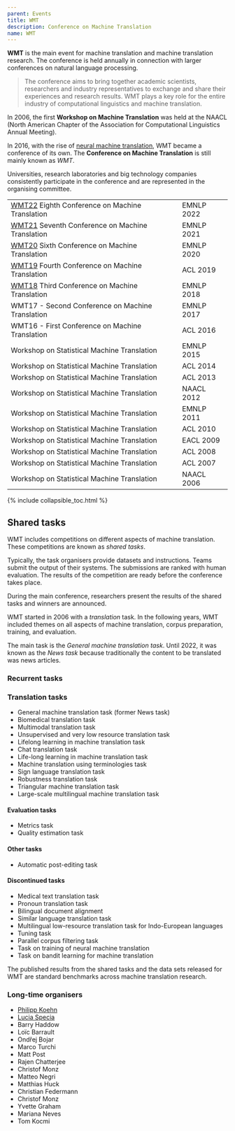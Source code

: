 ```yaml
---
parent: Events
title: WMT
description: Conference on Machine Translation
name: WMT
---
```


**WMT** is the main event for machine translation and machine translation research.  The conference is held annually in connection with larger conferences on natural language processing.

> The conference aims to bring together academic scientists, researchers and industry representatives to exchange and share their experiences and research results. WMT plays a key role for the entire industry of computational linguistics and machine translation.

In 2006, the first **Workshop on Machine Translation** was held at the NAACL (North American Chapter of the Association for Computational Linguistics Annual Meeting).

In 2016, with the rise of [neural machine translation](/approaches/neural-machine-translation.md), WMT became a conference of its own.  The **Conference on Machine Translation** is still mainly known as *WMT*.

Universities, research laboratories and big technology companies consistently participate in the conference and are represented in the organising committee.

|     |     |
| --- | --- |
| [WMT22](wmt22.md) Eighth Conference on Machine Translation | EMNLP 2022 |
| [WMT21](wmt21.md) Seventh Conference on Machine Translation | EMNLP 2021 |
| [WMT20](wmt20.md) Sixth Conference on Machine Translation | EMNLP 2020 |
| [WMT19](wmt19.md) Fourth Conference on Machine Translation | ACL 2019 |
| [WMT18](wmt18.md) Third Conference on Machine Translation | EMNLP 2018 |
| WMT17 - Second Conference on Machine Translation | EMNLP 2017 |
| WMT16 - First Conference on Machine Translation | ACL 2016 |
| Workshop on Statistical Machine Translation | EMNLP 2015 |
| Workshop on Statistical Machine Translation | ACL 2014 |
| Workshop on Statistical Machine Translation | ACL 2013 |
| Workshop on Statistical Machine Translation | NAACL 2012 |
| Workshop on Statistical Machine Translation | EMNLP 2011 |
| Workshop on Statistical Machine Translation | ACL 2010 |
| Workshop on Statistical Machine Translation | EACL 2009 |
| Workshop on Statistical Machine Translation | ACL 2008 |
| Workshop on Statistical Machine Translation | ACL 2007 |
| Workshop on Statistical Machine Translation | NAACL 2006 |

{% include collapsible_toc.html %}

## Shared tasks

WMT includes competitions on different aspects of machine translation. These competitions are known as *shared tasks*.

Typically, the task organisers provide datasets and instructions. Teams submit the output of their systems. The submissions are ranked with human evaluation. The results of the competition are ready before the conference takes place.

During the main conference, researchers present the results of the shared tasks and winners are announced.

WMT started in 2006 with a *translation* task. In the following years, WMT included themes on all aspects of machine translation, corpus preparation, training, and evaluation.

The main task is the *General machine translation task*. Until 2022, it was known as the *News task* because traditionally the content to be translated was news articles.

### Recurrent tasks

### Translation tasks

- General machine translation task (former News task)
- Biomedical translation task
- Multimodal translation task
- Unsupervised and very low resource translation task
- Lifelong learning in machine translation task
- Chat translation task
- Life-long learning in machine translation task
- Machine translation using terminologies task
- Sign language translation task
- Robustness translation task
- Triangular machine translation task
- Large-scale multilingual machine translation task

#### Evaluation tasks

- Metrics task
- Quality estimation task

#### Other tasks

- Automatic post-editing task

#### Discontinued tasks

- Medical text translation task
- Pronoun translation task
- Bilingual document alignment
- Similar language translation task
- Multilingual low-resource translation task for Indo-European languages
- Tuning task
- Parallel corpus filtering task
- Task on training of neural machine translation
- Task on bandit learning for machine translation

The published results from the shared tasks and the data sets released for WMT are standard benchmarks across machine translation research.

### Long-time organisers

- [Philipp Koehn](/community/people/philipp-koehn.md)
- [Lucia Specia](/community/people/lucia-specia.md)
- Barry Haddow
- Loïc Barrault
- Ondřej Bojar
- Marco Turchi
- Matt Post
- Rajen Chatterjee
- Christof Monz
- Matteo Negri
- Matthias Huck
- Christian Federmann
- Christof Monz
- Yvette Graham
- Mariana Neves
- Tom Kocmi
